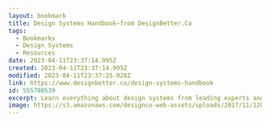 ```yaml
---
layout: bookmark
title: Design Systems Handbook—from DesignBetter.Co
tags:
  - Bookmarks
  - Design Systems
  - Resources
date: 2023-04-11T23:37:14.995Z
created: 2023-04-11T23:37:14.995Z
modified: 2023-04-11T23:37:25.028Z
link: https://www.designbetter.co/design-systems-handbook
id: 555700539
excerpt: Learn everything about design systems from leading experts and world-class teams, including Twitter, Salesforce, Airbnb, and more.
image: https://s3.amazonaws.com/designco-web-assets/uploads/2017/11/1200x630-Design-Systems-Handbook.png
---
```

